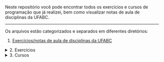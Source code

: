 Neste repositório você pode encontrar todos os exercícios e cursos de programação que já realizei, bem como visualizar notas de aula de disciplinas da UFABC.

---
Os arquivos estão categorizados e separados em diferentes diretórios:
<!-- Primeiro tópico -->
1. <a href="https://github.com/Bruno-Gallani/exercicios_programacao/tree/main/UFABC" target="_blank">Exercícios/notas de aula de disciplinas da UFABC</a>

<!-- Segundo tópico -->
<details>
  <summary>2. Exercícios</summary> <br>
  • <a href="https://github.com/Bruno-Gallani/exercicios_cursos_anotacoes/tree/main/exercicios/livres" target="_blank">Livres</a> <br>
  • <a href="https://github.com/Bruno-Gallani/exercicios_cursos_anotacoes/tree/main/exercicios/beecrowd" target="_blank">Beecrowd</a> <br>
  • <a href="https://github.com/Bruno-Gallani/exercicios_cursos_anotacoes/tree/main/exercicios/hackerrank" target="_blank">Hackerrank</a> <br>
  • <a href="https://github.com/Bruno-Gallani/exercicios_cursos_anotacoes/tree/main/exercicios/leetcode" target="_blank">Leetcode</a> :construction:
  
</details>

<!-- Terceiro tópico -->
<details>
<summary>3. Cursos</summary> <br>
  <details>
    <summary>3.1. Coursera</summary>
      • <a href="https://github.com/Bruno-Gallani/exercicios_cursos_anotacoes/tree/main/cursos/Coursera/Introdu%C3%A7%C3%A3o%20%C3%A0%20Ci%C3%AAncia%20da%20Computa%C3%A7%C3%A3o%20(parte%201)" target="_blank">Introdução à Ciência da Computação (parte 1)</a>
  </details>
  <details>
    <summary>3.2. Bootcamps</summary>
    <details>
      <summary>DIO</summary>
      <details>
        <summary>Santander</summary>
          • <a href="https://github.com/Bruno-Gallani/exercicios_cursos_anotacoes/tree/main/cursos/DIO%20-%20Bootcamps/Santander%20-%20Ci%C3%AAncia%20de%20Dados%20com%20Python%20(2023)" target="_blank">Ciência de dados com Python</a>
      </details>
    </details>
</details>
